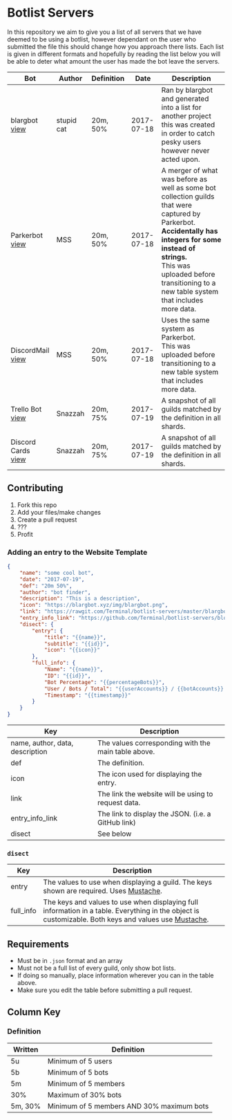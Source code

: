 # Botlist Servers

In this repository we aim to give you a list of all servers that we have deemed to be using a botlist, however dependant on the user who submitted the file this should change how you approach there lists. Each list is given in different formats and hopefully by reading the list below you will be able to deter what amount the user has made the bot leave the servers. 

Bot | Author | Definition | Date | Description
--- | ------ | ---------- | ---- | -----------
blargbot<br>[view](blargbot.json) | stupid cat | 20m, 50% | 2017-07-18 | Ran by blargbot and generated into a list for another project this was created in order to catch pesky users however never acted upon.
Parkerbot<br>[view](parkerbot-legacy.json) | MSS | 20m, 50% | 2017-07-18 | A merger of what was before as well as some bot collection guilds that were captured by Parkerbot. **Accidentally has integers for some instead of strings.**<br>This was uploaded before transitioning to a new table system that includes more data.
DiscordMail<br>[view](discordmail-legacy.json) | MSS | 20m, 50% | 2017-07-18 | Uses the same system as Parkerbot.<br>This was uploaded before transitioning to a new table system that includes more data.
Trello Bot<br>[view](trellobot.json) | Snazzah | 20m, 75% | 2017-07-19 | A snapshot of all guilds matched by the definition in all shards.
Discord Cards<br>[view](discordcards.json) | Snazzah | 20m, 75% | 2017-07-19 | A snapshot of all guilds matched by the definition in all shards.

## Contributing

1. Fork this repo
2. Add your files/make changes
3. Create a pull request
4. ???  
5. Profit

### Adding an entry to the Website Template
```json
{
	"name": "some cool bot",
	"date": "2017-07-19",
	"def": "20m 50%",
	"author": "bot finder",
	"description": "This is a description",
	"icon": "https://blargbot.xyz/img/blargbot.png",
	"link": "https://rawgit.com/Terminal/botlist-servers/master/blargbot.json",
	"entry_info_link": "https://github.com/Terminal/botlist-servers/blob/master/blargbot.json",
	"disect": {
		"entry": {
			"title": "{{name}}",
			"subtitle": "{{id}}",
			"icon": "{{icon}}"
		},
		"full_info": {
			"Name": "{{name}}",
			"ID": "{{id}}",
			"Bot Percentage": "{{percentageBots}}",
			"User / Bots / Total": "{{userAccounts}} / {{botAccounts}} / {{totalMembers}}",
			"Timestamp": "{{timestamp}}"
		}
	}
}
```
| Key | Description |
|-----|-------------|
| name, author, data, description | The values corresponding with the main table above. |
| def | The definition. |
| icon | The icon used for displaying the entry. |
| link | The link the website will be using to request data. |
| entry_info_link | The link to display the JSON. (i.e. a GitHub link) |
| disect | See below |

### `disect`
| Key | Description |
|-----|-------------|
| entry | The values to use when displaying a guild. The keys shown are required. Uses [Mustache](https://github.com/janl/mustache.js). |
| full_info | The keys and values to use when displaying full information in a table. Everything in the object is customizable. Both keys and values use [Mustache](https://github.com/janl/mustache.js). |

## Requirements

- Must be in `.json` format and an array
- Must not be a full list of every guild, only show bot lists.
- If doing so manually, place information wherever you can in the table above.
- Make sure you edit the table before submitting a pull request.

## Column Key

### Definition

Written | Definition
------- | ----------
5u | Minimum of 5 users
5b | Minimum of 5 bots
5m | Minimum of 5 members
30% | Maximum of 30% bots
5m, 30% | Minimum of 5 members AND 30% maximum bots
